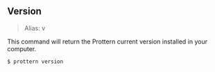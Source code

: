 ## Version
> Alias: v

This command will return the Prottern current version installed in your computer.

````console
$ prottern version
````
